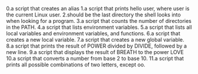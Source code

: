 0.a script that creates an alias
1.a script that prints hello user, where user is the current Linux user.
2.should be the last directory the shell looks into when looking for a program.
3.a script that counts the number of directories in the PATH.
4.a script that lists environment variables.
5.a script that lists all local variables and environment variables, and functions.
6.a script that creates a new local variable.
7.a script that creates a new global variable.
8.a script that prints the result of POWER divided by DIVIDE, followed by a new line.
9.a script that displays the result of BREATH to the power LOVE
10.a script that converts a number from base 2 to base 10.
11.a script that prints all possible combinations of two letters, except oo.
